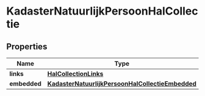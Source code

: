 

# KadasterNatuurlijkPersoonHalCollectie

## Properties

Name | Type | Description | Notes
------------ | ------------- | ------------- | -------------
**links** | [**HalCollectionLinks**](HalCollectionLinks.md) |  |  [optional]
**embedded** | [**KadasterNatuurlijkPersoonHalCollectieEmbedded**](KadasterNatuurlijkPersoonHalCollectieEmbedded.md) |  |  [optional]



